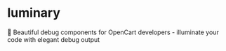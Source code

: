 # luminary
🔦 Beautiful debug components for OpenCart developers - illuminate your code with elegant debug output
